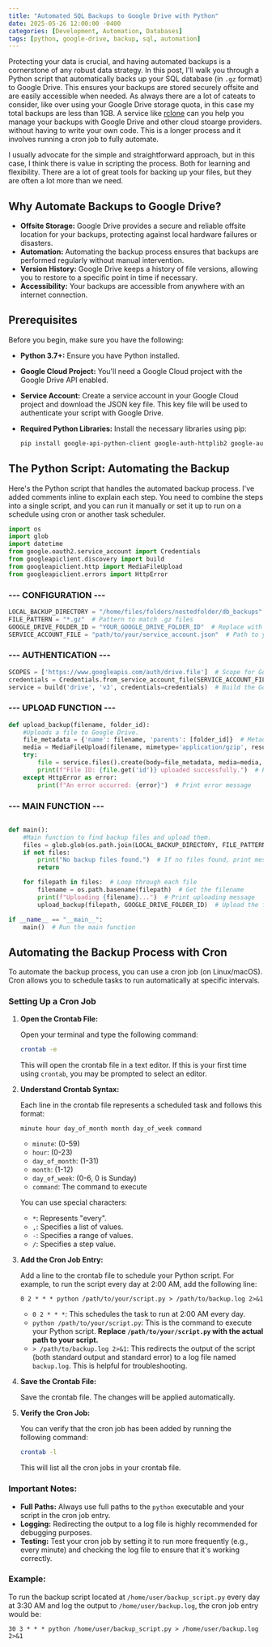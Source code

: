 ```yaml
---
title: "Automated SQL Backups to Google Drive with Python"
date: 2025-05-26 12:00:00 -0400
categories: [Development, Automation, Databases]
tags: [python, google-drive, backup, sql, automation]
---
```


Protecting your data is crucial, and having automated backups is a cornerstone of any robust data strategy. In this post, I'll walk you through a Python script that automatically backs up your SQL database (in `.gz` format) to Google Drive. This ensures your backups are stored securely offsite and are easily accessible when needed.  As always there are a lot of cateats to consider, like over using your Google Drive storage quota, in this case my total backups are less than 1GB.  A service like [rclone](https://rclone.org/) can you help you manage your backups with Google Drive and other cloud stoarge providers. without having to write your own code. This is a longer process and it involves running a cron job to fully automate. 

I usually advocate for the simple and straightforward approach, but in this case, I think there is value in scripting the process.  Both for learning and flexibility. There are a lot of great tools for backing up your files, but they are often a lot more than we need.


## Why Automate Backups to Google Drive?

*   **Offsite Storage:** Google Drive provides a secure and reliable offsite location for your backups, protecting against local hardware failures or disasters.
*   **Automation:** Automating the backup process ensures that backups are performed regularly without manual intervention.
*   **Version History:** Google Drive keeps a history of file versions, allowing you to restore to a specific point in time if necessary.
*   **Accessibility:** Your backups are accessible from anywhere with an internet connection.

## Prerequisites

Before you begin, make sure you have the following:

*   **Python 3.7+:** Ensure you have Python installed.
*   **Google Cloud Project:** You'll need a Google Cloud project with the Google Drive API enabled.
*   **Service Account:** Create a service account in your Google Cloud project and download the JSON key file. This key file will be used to authenticate your script with Google Drive.
*   **Required Python Libraries:** Install the necessary libraries using pip:

    ```bash
    pip install google-api-python-client google-auth-httplib2 google-auth-oauthlib
    ```

## The Python Script: Automating the Backup

Here's the Python script that handles the automated backup process. I've added comments inline to explain each step.  You need to combine the steps into a single script, and you can run it manually or set it up to run on a schedule using cron or another task scheduler.

```python
import os
import glob
import datetime
from google.oauth2.service_account import Credentials
from googleapiclient.discovery import build
from googleapiclient.http import MediaFileUpload
from googleapiclient.errors import HttpError
``` 
### --- CONFIGURATION ---
```python
LOCAL_BACKUP_DIRECTORY = "/home/files/folders/nestedfolder/db_backups"  # Directory containing .gz backups
FILE_PATTERN = "*.gz"  # Pattern to match .gz files
GOOGLE_DRIVE_FOLDER_ID = "YOUR_GOOGLE_DRIVE_FOLDER_ID"  # Replace with your Google Drive folder ID
SERVICE_ACCOUNT_FILE = "path/to/your/service_account.json"  # Path to your service account key file
``` 

### --- AUTHENTICATION ---
```python
SCOPES = ['https://www.googleapis.com/auth/drive.file']  # Scope for Google Drive access
credentials = Credentials.from_service_account_file(SERVICE_ACCOUNT_FILE, scopes=SCOPES)  # Authenticate with service account
service = build('drive', 'v3', credentials=credentials)  # Build the Google Drive service
``` 

### --- UPLOAD FUNCTION ---

```python
def upload_backup(filename, folder_id):
    #Uploads a file to Google Drive.
    file_metadata = {'name': filename, 'parents': [folder_id]}  # Metadata for the file
    media = MediaFileUpload(filename, mimetype='application/gzip', resumable=True)  # File to upload
    try:
        file = service.files().create(body=file_metadata, media=media, fields='id').execute()  # Upload the file
        print(f"File ID: {file.get('id')} uploaded successfully.")  # Print success message
    except HttpError as error:
        print(f"An error occurred: {error}")  # Print error message
``` 

### --- MAIN FUNCTION ---

```python   

def main():
    #Main function to find backup files and upload them.
    files = glob.glob(os.path.join(LOCAL_BACKUP_DIRECTORY, FILE_PATTERN))  # Find all .gz files
    if not files:
        print("No backup files found.")  # If no files found, print message
        return

    for filepath in files:  # Loop through each file
        filename = os.path.basename(filepath)  # Get the filename
        print(f"Uploading {filename}...")  # Print uploading message
        upload_backup(filepath, GOOGLE_DRIVE_FOLDER_ID)  # Upload the file

if __name__ == "__main__":
    main()  # Run the main function

```

## Automating the Backup Process with Cron

To automate the backup process, you can use a cron job (on Linux/macOS). Cron allows you to schedule tasks to run automatically at specific intervals.

### Setting Up a Cron Job

1.  **Open the Crontab File:**

    Open your terminal and type the following command:

    ```bash
    crontab -e
    ```

    This will open the crontab file in a text editor. If this is your first time using `crontab`, you may be prompted to select an editor.

2.  **Understand Crontab Syntax:**

    Each line in the crontab file represents a scheduled task and follows this format:

    ```
    minute hour day_of_month month day_of_week command
    ```

    *   `minute`: (0-59)
    *   `hour`: (0-23)
    *   `day_of_month`: (1-31)
    *   `month`: (1-12)
    *   `day_of_week`: (0-6, 0 is Sunday)
    *   `command`: The command to execute

    You can use special characters:

    *   `*`: Represents "every".
    *   `,`: Specifies a list of values.
    *   `-`: Specifies a range of values.
    *   `/`: Specifies a step value.

3.  **Add the Cron Job Entry:**

    Add a line to the crontab file to schedule your Python script. For example, to run the script every day at 2:00 AM, add the following line:

    ```
    0 2 * * * python /path/to/your/script.py > /path/to/backup.log 2>&1
    ```

    *   `0 2 * * *`: This schedules the task to run at 2:00 AM every day.
    *   `python /path/to/your/script.py`: This is the command to execute your Python script.  **Replace `/path/to/your/script.py` with the actual path to your script.**
    *   `> /path/to/backup.log 2>&1`: This redirects the output of the script (both standard output and standard error) to a log file named `backup.log`.  This is helpful for troubleshooting.

4.  **Save the Crontab File:**

    Save the crontab file. The changes will be applied automatically.

5.  **Verify the Cron Job:**

    You can verify that the cron job has been added by running the following command:

    ```bash
    crontab -l
    ```

    This will list all the cron jobs in your crontab file.

### Important Notes:

*   **Full Paths:** Always use full paths to the `python` executable and your script in the cron job entry.
*   **Logging:** Redirecting the output to a log file is highly recommended for debugging purposes.
*   **Testing:** Test your cron job by setting it to run more frequently (e.g., every minute) and checking the log file to ensure that it's working correctly.

### Example:

To run the backup script located at `/home/user/backup_script.py` every day at 3:30 AM and log the output to `/home/user/backup.log`, the cron job entry would be:

```
30 3 * * * python /home/user/backup_script.py > /home/user/backup.log 2>&1
```

